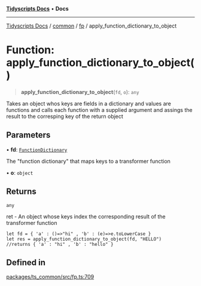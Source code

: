 [**Tidyscripts Docs**](../../../../../README.md) • **Docs**

***

[Tidyscripts Docs](../../../../../globals.md) / [common](../../../README.md) / [fp](../README.md) / apply\_function\_dictionary\_to\_object

# Function: apply\_function\_dictionary\_to\_object()

> **apply\_function\_dictionary\_to\_object**(`fd`, `o`): `any`

Takes an object whos keys are fields in a dictionary and values are functions and calls each function with a supplied argument and assings the result to the corresping key of the return object

## Parameters

• **fd**: [`FunctionDictionary`](../interfaces/FunctionDictionary.md)

The "function dictionary" that maps keys to a transformer function

• **o**: `object`

## Returns

`any`

ret - An object whose keys index the corresponding result of the transformer function
```
let fd = { 'a' : ()=>"hi" , 'b' : (e)=>e.toLowerCase } 
let res = apply_function_dictionary_to_object(fd, "HELLO") 
//returns { 'a' : "hi" , 'b' : "hello" } 
```

## Defined in

[packages/ts\_common/src/fp.ts:709](https://github.com/sheunaluko/tidyscripts/blob/master/packages/ts_common/src/fp.ts#L709)

